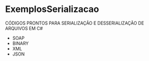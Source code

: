 # ExemplosSerializacao

CÓDIGOS PRONTOS PARA SERIALIZAÇÃO E DESSERIALIZAÇÃO DE ARQUIVOS EM C#

 - SOAP
 - BINARY
 - XML
 - JSON
